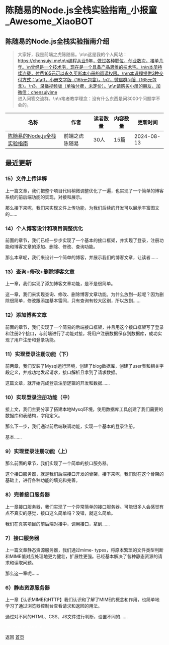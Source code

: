 # 陈随易的Node.js全栈实验指南_小报童_Awesome_XiaoBOT

## 陈随易的Node.js全栈实验指南介绍
> 大家好，我是前端之虎陈随易。\n\n这是我的个人网站：https://chensuiyi.me\n\n编程从业9年，做过各种职位，创业数次，接单几年。\n曾经是一个技术宅，现在是一个具备产品思维的技术宅。\n\n本册持续连载，付费165元可以永久买断本小册的阅读权限。\n\n本课程提供3种交付方式：\n\n1，小册文字版（165元包含）。\n2，微信群问答（165元包含）。\n3，录播视频版（单独付费，未定价）。\n\n请购买小册的朋友，加微信：chensuiyime  
进入问答交流群。\n\n笔者教学理念：没有什么东西是问3000个问题学不会的。  
  


|名称|作者|读者数量|内容数量|更新时间|
|---|---|---|---|---|
|[陈随易的Node.js全栈实验指南](https://xiaobot.net/p/static-deploy?refer=9c3f1c95-a052-465a-9902-f6d75080262a)|前端之虎陈随易|30人|15篇|2024-08-13|

## 最近更新
### 15）文件上传详解

上一篇文章，我们把整个项目代码稍微调整优化了一遍，也实现了一个简单的博客系统的前后端功能的实现，对接和展示。

那么接下来呢，我们来实现文件上传功能，为我们后续的开发可以展示丰富图文的......

### 14）个人博客设计和项目调整优化

前面的章节，我们已经一步步实现了一个基本的接口框架，并实现了登录，注册功能和博客文章的添加、删除、修改、查询功能。

那么本章呢，我们来设计一个简单的博客，并展示我们的博客文章，让读者......

### 13）查询+修改+删除博客文章

上一章，我们实现了添加博客文章功能，是不是很简单。

这一章，我们来实现查询、修改、删除博客文章功能。为什么放到一起呢？因为删除很简单，修改跟添加基本雷同，只有查询有较大区别，所以放到......

### 12）添加博客文章

前面的章节，我们实现了一个简易的后端接口框架，并且用这个接口框架写了登录和注册2个接口，与前端进行了功能对接，将用户注册数据保存到数据库，成功实现了用户注册和登录功能。

### 11）实现登录注册功能（下）

前两章，我们安装了Mysql运行环境，创建了blog数据库，创建了user表和相关字段定义，并成功地发起请求，接口解析且拿到了请求数据。

这篇文章，就开始完成登录注册逻辑的开发和数据......

### 10）实现登录注册功能（中）

接上文，我们主要分享了搭建本地Mysql环境，使用数据库工具创建了我们需要的数据库和表结构，字段定义。

那么下一步，我们通过前后端联调功能，实现一个基本的登录注册。

基本......

### 9）实现登录注册功能（上）

那么前面的章节，我们实现了一个简单的接口服务器。

这个接口服务器，就是我们后端接口开发的骨架，接下来呢，我们就在这个骨架的基础上，进行各种功能的填充和完善。

### 8）完善接口服务器

上一章接口服务器，我们实现了一个异常简单的接口服务器。可能很多人会感觉有点不真实的感觉，接口这么简单吗？没错，就这么简单。

我们在真实项目的前后端对接中，调用接口，拿到......

### 7）接口服务器

上一篇文章静态资源服务器，我们通过mime-
types，将原本繁琐的文件类型判断和MIME值对应处理地更为健壮，扩展性更强。已经基本解决了各种静态资源的请求和读取问题。

那么这一章呢......

### 6）静态资源服务器

上一章【认识MIME和HTTP】我们认识和了解了MIME的概念和作用，也简单地学习了通过浏览器控制台查看请求和返回的用法。

通过对不同的HTML、CSS、JS文件进行判断，设置不同的......


<a href="https://github.com/Reno9527/awesome-xiaobot" style="color: white; text-decoration: none;">awesome-xiaobot</a>

返回 [首页](../README.md)
